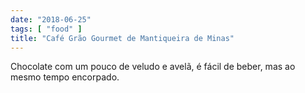 ```yaml
---
date: "2018-06-25"
tags: [ "food" ]
title: "Café Grão Gourmet de Mantiqueira de Minas"
---
```

Chocolate com um pouco de veludo e avelã, é fácil de beber, mas ao mesmo tempo encorpado.
